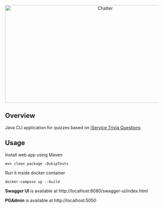<div align="center">
  <img align="center" src="https://socialify.git.ci/TimNekk/QuizHeroReborn/image?description=1&font=Inter&language=1&name=1&pattern=Plus&theme=Light" alt="Chatter" width="640" height="320" />
</div>

## Overview

Java CLI application for quizzes based on [jService Trivia Questions](http://jservice.io/)


## Usage


Install web app using Maven

    mvn clean package -DskipTests


Run it inside docker container

    docker-compose up --build

**Swagger UI** is available at http://localhost:8080/swagger-ui/index.html

**PGAdmin** is available at http://localhost:5050

    

